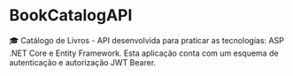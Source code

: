# BookCatalogAPI
🎓 Catálogo de Livros - API desenvolvida para praticar as tecnologias: ASP .NET Core e Entity Framework. Esta aplicação conta com um esquema de autenticação e autorização JWT Bearer.
